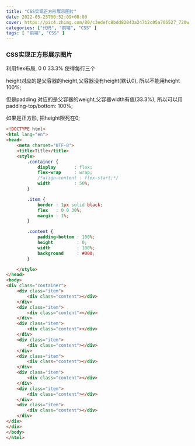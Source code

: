 ```yaml
---
title: "CSS实现正方形展示图片"
date: 2022-05-25T00:52:09+08:00
cover: https://pic4.zhimg.com/80/c3edefc8bdd82043a247b2c05a706527_720w.jpg
categories: ["代码", "前端", "CSS" ]
tags: [ "前端", "CSS" ]
---
```

### CSS实现正方形展示图片

利用flex布局, 0 0 33.3% 使得每行三个

height对应的是父容器的height,父容器没有height(默认0), 所以不能用height 100%;

但是padding 对应的是父容器的weight,父容器width有值(33.3%), 所以可以用padding-top/bottom: 100%;

如果是正方形, 把height限死在0;

```html
<!DOCTYPE html>
<html lang="en">
<head>
    <meta charset="UTF-8">
    <title>Title</title>
    <style>
        .container {
            display       : flex;
            flex-wrap     : wrap;
            /*align-content : flex-start;*/
            width         : 50%;
        }

        .item {
            border : 1px solid black;
            flex   : 0 0 30%;
            margin : 1%;
        }

        .content {
            padding-bottom : 100%;
            height         : 0;
            width          : 100%;
            background     : #000;
        }

    </style>
</head>
<body>
<div class="container">
    <div class="item">
        <div class="content"></div>
    </div>
    <div class="item">
        <div class="content"></div>
    </div>
    <div class="item">
        <div class="content"></div>
    </div>
    <div class="item">
        <div class="content"></div>
    </div>
    <div class="item">
        <div class="content"></div>
    </div>
    <div class="item">
        <div class="content"></div>
    </div>
    <div class="item">
        <div class="content"></div>
    </div>
    <div class="item">
        <div class="content"></div>
    </div>
</div>
</div>
</body>
</html>
```

